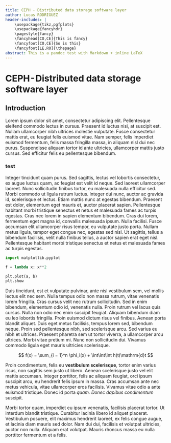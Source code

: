 ```yaml
---
title: CEPH - Distributed data storage software layer
author: Lucas RODRIGUEZ
header-includes: |
    \usepackage{tikz,pgfplots}
    \usepackage{fancyhdr}
    \pagestyle{fancy}
    \fancyhead[CO,CE]{This is fancy}
    \fancyfoot[CO,CE]{So is this}
    \fancyfoot[LE,RO]{\thepage}
abstract: This is a pandoc test with Markdown + inline LaTeX
---
```


# CEPH - Distributed data storage software layer

## Introduction

Lorem ipsum dolor sit amet, consectetur adipiscing elit. Pellentesque eleifend commodo lectus in cursus. Praesent id luctus nisi, at suscipit est. Nullam ullamcorper nibh ultrices molestie vulputate. Fusce consectetur mattis erat, eu feugiat felis euismod vitae. Nam semper, felis imperdiet euismod fermentum, felis massa fringilla massa, in aliquam nisl dui nec purus. Suspendisse aliquam tortor id ante ultricies, ullamcorper mattis justo cursus. Sed efficitur felis eu pellentesque bibendum.


### test
Integer tincidunt quam purus. Sed sagittis, lectus vel lobortis consectetur, ex augue luctus quam, ac feugiat est velit id neque. Sed laoreet ullamcorper laoreet. Nunc sollicitudin finibus tortor, eu malesuada nulla efficitur sed. Morbi commodo ut ligula rutrum luctus. Integer dui nunc, auctor ac gravida id, scelerisque et lectus. Etiam mattis nunc at egestas bibendum. Praesent est dolor, elementum eget mauris et, auctor placerat sapien. Pellentesque habitant morbi tristique senectus et netus et malesuada fames ac turpis egestas. Cras nec lorem in sapien elementum bibendum. Cras dui lorem, fermentum eget magna id, convallis malesuada ipsum. Nulla facilisi. Fusce accumsan elit ullamcorper risus tempor, eu vulputate justo porta. Nullam metus ligula, tempor eget congue nec, egestas sed nisl. Ut sagittis, tellus a bibendum facilisis, velit nulla finibus tellus, a auctor sapien erat eget nisl. Pellentesque habitant morbi tristique senectus et netus et malesuada fames ac turpis egestas.

```python
import matplotlib.pyplot

f = lambda x: x**2

plt.plot(a, b)
plt.show
```


Duis tincidunt, est et vulputate pulvinar, ante nisl vestibulum sem, vel mollis lectus elit nec sem. Nulla tempus odio non massa rutrum, vitae venenatis lorem fringilla. Cras cursus velit nec rutrum sollicitudin. Sed in enim bibendum, elementum odio id, venenatis nulla. Proin rutrum vel lacus quis cursus. Nulla non odio nec enim suscipit feugiat. Aliquam bibendum diam eu leo lobortis fringilla. Proin euismod dictum risus vel finibus. Aenean porta blandit aliquet. Duis eget metus facilisis, tempus lorem sed, bibendum neque. Proin sed pellentesque nibh, sed scelerisque arcu. Sed varius eu nibh et ultrices. Praesent pharetra sem ut tortor viverra, a ullamcorper arcu ultrices. Morbi vitae pretium mi. Nunc non sollicitudin dui. Vivamus commodo ligula eget mauris ultricies scelerisque.

$$
f(x) = \sum_{i = 1}^n \phi_i(x) + \int\int\int h(t)\mathrm{d}t
$$

Proin condimentum, felis eu **vestibulum scelerisque**, tortor enim varius risus, non sagittis sem justo ut libero. Aenean scelerisque justo vel elit mattis accumsan. Integer porttitor, felis ac aliquam feugiat, orci ipsum suscipit arcu, eu hendrerit felis ipsum in massa. Cras accumsan ante nec metus vehicula, vitae ullamcorper eros facilisis. Vivamus vitae odio a ante euismod tristique. Donec id porta _quam. Donec dapibus condimentum_ suscipit.

Morbi tortor quam, imperdiet eu ipsum venenatis, facilisis placerat tortor. Ut interdum blandit tristique. Curabitur lacinia libero id aliquet placerat. Vestibulum posuere, elit maximus hendrerit laoreet, ex felis congue augue, et lacinia diam mauris sed dolor. Nam dui dui, facilisis et volutpat ultricies, auctor non nulla. Aliquam erat volutpat. Mauris rhoncus massa eu nulla porttitor fermentum et a felis.